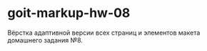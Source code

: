# goit-markup-hw-08
Вёрстка адаптивной версии всех страниц и элементов макета домашнего задания №8.

